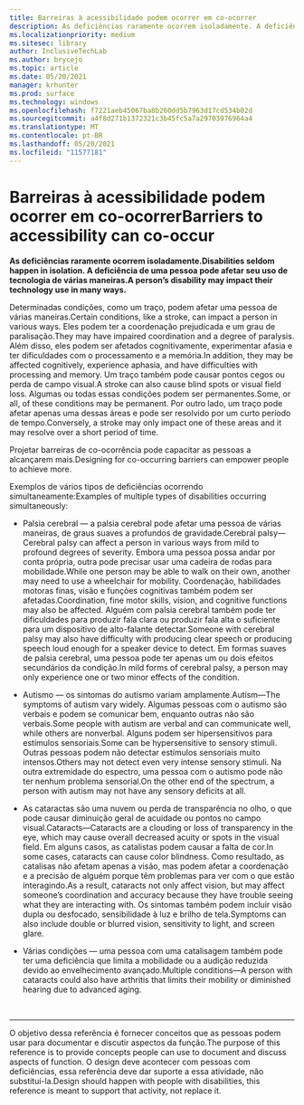 ```yaml
---
title: Barreiras à acessibilidade podem ocorrer em co-ocorrer
description: As deficiências raramente ocorrem isoladamente. A deficiência de uma pessoa pode afetar seu uso de tecnologia de várias maneiras
ms.localizationpriority: medium
ms.sitesec: library
author: InclusiveTechLab
ms.author: brycejo
ms.topic: article
ms.date: 05/20/2021
manager: krhunter
ms.prod: surface
ms.technology: windows
ms.openlocfilehash: f7221aeb45067ba8b260dd5b7963d17cd534b02d
ms.sourcegitcommit: a4f8d271b1372321c3b45fc5a7a29703976964a4
ms.translationtype: MT
ms.contentlocale: pt-BR
ms.lasthandoff: 05/20/2021
ms.locfileid: "11577181"
---
```

# <a name="barriers-to-accessibility-can-co-occur"></a><span data-ttu-id="92d87-104">Barreiras à acessibilidade podem ocorrer em co-ocorrer</span><span class="sxs-lookup"><span data-stu-id="92d87-104">Barriers to accessibility can co-occur</span></span>

**<span data-ttu-id="92d87-105">As deficiências raramente ocorrem isoladamente.</span><span class="sxs-lookup"><span data-stu-id="92d87-105">Disabilities seldom happen in isolation.</span></span> <span data-ttu-id="92d87-106">A deficiência de uma pessoa pode afetar seu uso de tecnologia de várias maneiras.</span><span class="sxs-lookup"><span data-stu-id="92d87-106">A person’s disability may impact their technology use in many ways.</span></span>**

<span data-ttu-id="92d87-107">Determinadas condições, como um traço, podem afetar uma pessoa de várias maneiras.</span><span class="sxs-lookup"><span data-stu-id="92d87-107">Certain conditions, like a stroke, can impact a person in various ways.</span></span> <span data-ttu-id="92d87-108">Eles podem ter a coordenação prejudicada e um grau de paralisação.</span><span class="sxs-lookup"><span data-stu-id="92d87-108">They may have impaired coordination and a degree of paralysis.</span></span> <span data-ttu-id="92d87-109">Além disso, eles podem ser afetados cognitivamente, experimentar afasia e ter dificuldades com o processamento e a memória.</span><span class="sxs-lookup"><span data-stu-id="92d87-109">In addition, they may be affected cognitively, experience aphasia, and have difficulties with processing and memory.</span></span> <span data-ttu-id="92d87-110">Um traço também pode causar pontos cegos ou perda de campo visual.</span><span class="sxs-lookup"><span data-stu-id="92d87-110">A stroke can also cause blind spots or visual field loss.</span></span> <span data-ttu-id="92d87-111">Algumas ou todas essas condições podem ser permanentes.</span><span class="sxs-lookup"><span data-stu-id="92d87-111">Some, or all, of these conditions may be permanent.</span></span> <span data-ttu-id="92d87-112">Por outro lado, um traço pode afetar apenas uma dessas áreas e pode ser resolvido por um curto período de tempo.</span><span class="sxs-lookup"><span data-stu-id="92d87-112">Conversely, a stroke may only impact one of these areas and it may resolve over a short period of time.</span></span>

<span data-ttu-id="92d87-113">Projetar barreiras de co-ocorrência pode capacitar as pessoas a alcançarem mais.</span><span class="sxs-lookup"><span data-stu-id="92d87-113">Designing for co-occurring barriers can empower people to achieve more.</span></span>

<span data-ttu-id="92d87-114">Exemplos de vários tipos de deficiências ocorrendo simultaneamente:</span><span class="sxs-lookup"><span data-stu-id="92d87-114">Examples of multiple types of disabilities occurring simultaneously:</span></span> 

* <span data-ttu-id="92d87-115">Palsia cerebral — a palsia cerebral pode afetar uma pessoa de várias maneiras, de graus suaves a profundos de gravidade.</span><span class="sxs-lookup"><span data-stu-id="92d87-115">Cerebral palsy—Cerebral palsy can affect a person in various ways from mild to profound degrees of severity.</span></span> <span data-ttu-id="92d87-116">Embora uma pessoa possa andar por conta própria, outra pode precisar usar uma cadeira de rodas para mobilidade.</span><span class="sxs-lookup"><span data-stu-id="92d87-116">While one person may be able to walk on their own, another may need to use a wheelchair for mobility.</span></span> <span data-ttu-id="92d87-117">Coordenação, habilidades motoras finas, visão e funções cognitivas também podem ser afetadas.</span><span class="sxs-lookup"><span data-stu-id="92d87-117">Coordination, fine motor skills, vision, and cognitive functions may also be affected.</span></span> <span data-ttu-id="92d87-118">Alguém com palsia cerebral também pode ter dificuldades para produzir fala clara ou produzir fala alta o suficiente para um dispositivo de alto-falante detectar.</span><span class="sxs-lookup"><span data-stu-id="92d87-118">Someone with cerebral palsy may also have difficulty with producing clear speech or producing speech loud enough for a speaker device to detect.</span></span> <span data-ttu-id="92d87-119">Em formas suaves de palsia cerebral, uma pessoa pode ter apenas um ou dois efeitos secundários da condição.</span><span class="sxs-lookup"><span data-stu-id="92d87-119">In mild forms of cerebral palsy, a person may only experience one or two minor effects of the condition.</span></span>

* <span data-ttu-id="92d87-120">Autismo — os sintomas do autismo variam amplamente.</span><span class="sxs-lookup"><span data-stu-id="92d87-120">Autism—The symptoms of autism vary widely.</span></span> <span data-ttu-id="92d87-121">Algumas pessoas com o autismo são verbais e podem se comunicar bem, enquanto outras não são verbais.</span><span class="sxs-lookup"><span data-stu-id="92d87-121">Some people with autism are verbal and can communicate well, while others are nonverbal.</span></span> <span data-ttu-id="92d87-122">Alguns podem ser hipersensitivos para estímulos sensoriais.</span><span class="sxs-lookup"><span data-stu-id="92d87-122">Some can be hypersensitive to sensory stimuli.</span></span> <span data-ttu-id="92d87-123">Outras pessoas podem não detectar estímulos sensoriais muito intensos.</span><span class="sxs-lookup"><span data-stu-id="92d87-123">Others may not detect even very intense sensory stimuli.</span></span> <span data-ttu-id="92d87-124">Na outra extremidade do espectro, uma pessoa com o autismo pode não ter nenhum problema sensorial.</span><span class="sxs-lookup"><span data-stu-id="92d87-124">On the other end of the spectrum, a person with autism may not have any sensory deficits at all.</span></span>

* <span data-ttu-id="92d87-125">As cataractas são uma nuvem ou perda de transparência no olho, o que pode causar diminuição geral de acuidade ou pontos no campo visual.</span><span class="sxs-lookup"><span data-stu-id="92d87-125">Cataracts—Cataracts are a clouding or loss of transparency in the eye, which may cause overall decreased acuity or spots in the visual field.</span></span> <span data-ttu-id="92d87-126">Em alguns casos, as catalistas podem causar a falta de cor.</span><span class="sxs-lookup"><span data-stu-id="92d87-126">In some cases, cataracts can cause color blindness.</span></span> <span data-ttu-id="92d87-127">Como resultado, as catalisas não afetam apenas a visão, mas podem afetar a coordenação e a precisão de alguém porque têm problemas para ver com o que estão interagindo.</span><span class="sxs-lookup"><span data-stu-id="92d87-127">As a result, cataracts not only affect vision, but may affect someone’s coordination and accuracy because they have trouble seeing what they are interacting with.</span></span> <span data-ttu-id="92d87-128">Os sintomas também podem incluir visão dupla ou desfocado, sensibilidade à luz e brilho de tela.</span><span class="sxs-lookup"><span data-stu-id="92d87-128">Symptoms can also include double or blurred vision, sensitivity to light, and screen glare.</span></span> 

* <span data-ttu-id="92d87-129">Várias condições — uma pessoa com uma catalisagem também pode ter uma deficiência que limita a mobilidade ou a audição reduzida devido ao envelhecimento avançado.</span><span class="sxs-lookup"><span data-stu-id="92d87-129">Multiple conditions—A person with cataracts could also have arthritis that limits their mobility or diminished hearing due to advanced aging.</span></span>


&nbsp;

[comment]: # (Instrução Footer)
___
<span data-ttu-id="92d87-131">O objetivo dessa referência é fornecer conceitos que as pessoas podem usar para documentar e discutir aspectos da função.</span><span class="sxs-lookup"><span data-stu-id="92d87-131">The purpose of this reference is to provide concepts people can use to document and discuss aspects of function.</span></span> <span data-ttu-id="92d87-132">O design deve acontecer com pessoas com deficiências, essa referência deve dar suporte a essa atividade, não substituí-la.</span><span class="sxs-lookup"><span data-stu-id="92d87-132">Design should happen with people with disabilities, this reference is meant to support that activity, not replace it.</span></span> 
